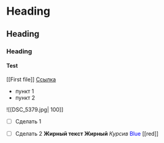 # Heading
## Heading
### Heading
#### Test
[[First file]]
[Ссылка](https://docs.djangoproject.com/en/4.0/)

- пункт 1
- пункт 2



![[DSC_5379.jpg| 100]]
- [ ] Сделать 1
- [ ] Сделать 2
<b> Жирный текст </b>
**Жирный**
*Курсив*
<font style ="color:blue">Blue</font>
[[red]]





